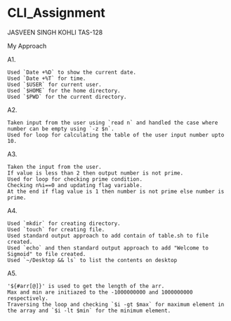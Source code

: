 # CLI_Assignment

JASVEEN SINGH KOHLI
TAS-128

My Approach

A1. 

    Used `Date +%D` to show the current date.
    Used `Date +%T` for time.
    Used `$USER` for current user. 
    Used `$HOME` for the home directory.
    Used `$PWD` for the current directory.
    
A2. 

    Taken input from the user using `read n` and handled the case where number can be empty using `-z $n`.
    Used for loop for calculating the table of the user input number upto 10.
    
A3. 

    Taken the input from the user. 
    If value is less than 2 then output number is not prime.
    Used for loop for checking prime condition. 
    Checking n%i==0 and updating flag variable.
    At the end if flag value is 1 then number is not prime else number is prime. 

A4. 

    Used `mkdir` for creating directory.
    Used `touch` for creating file.
    Used standard output approach to add contain of table.sh to file created.
    Used `echo` and then standard output approach to add "Welcome to Sigmoid" to file created.
    Used `~/Desktop && ls` to list the contents on desktop
    
A5. 

    '${#arr[@]}' is used to get the length of the arr.
    Max and min are initiazed to the -1000000000 and 1000000000 respectively.
    Traversing the loop and checking `$i -gt $max` for maximum element in the array and `$i -lt $min` for the minimum element.
